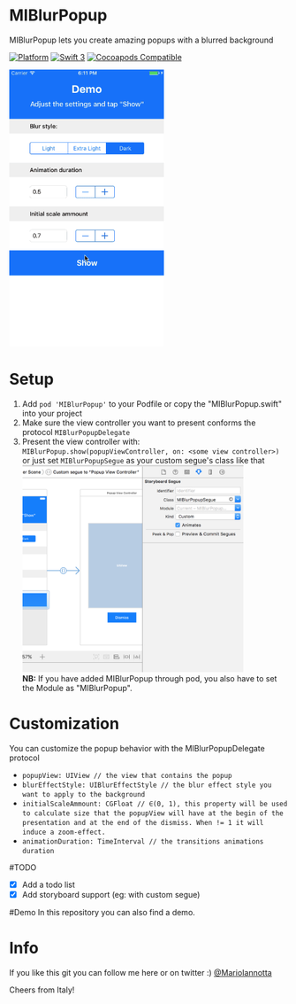 # MIBlurPopup
MIBlurPopup lets you create amazing popups with a blurred background

[![Platform](http://img.shields.io/badge/platform-ios-red.svg?style=flat
)](https://developer.apple.com/iphone/index.action)
[![Swift 3](https://img.shields.io/badge/Swift-3-orange.svg?style=flat)](https://developer.apple.com/swift/) 
[![Cocoapods Compatible](https://img.shields.io/cocoapods/v/MIBlurPopup.svg)](https://img.shields.io/cocoapods/v/MIBlurPopup.svg)

<img src="ReadmeResources/demo.gif" height="500"/>

# Setup
1. Add ```pod 'MIBlurPopup'``` to your Podfile or copy the "MIBlurPopup.swift" into your project
2. Make sure the view controller you want to present conforms the protocol ```MIBlurPopupDelegate```
3. Present the view controller with: ```MIBlurPopup.show(popupViewController, on: <some view controller>)``` or just set ```MIBlurPopupSegue``` as your custom segue's class like that
<br/><img src="ReadmeResources/customSegue.png" width="400"/><br/>
**NB:** If you have added MIBlurPopup through pod, you also have to set the Module as "MIBlurPopup".

# Customization
You can customize the popup behavior with the MIBlurPopupDelegate protocol
- ```popupView: UIView // the view that contains the popup```
- ```blurEffectStyle: UIBlurEffectStyle // the blur effect style you want to apply to the background```
- ```initialScaleAmmount: CGFloat // ∈(0, 1), this property will be used to calculate size that the popupView will have at the begin of the presentation and at the end of the dismiss. When != 1 it will induce a zoom-effect.```
- ```animationDuration: TimeInterval // the transitions animations duration```

#TODO
* [x] Add a todo list
* [x] Add storyboard support (eg: with custom segue)

#Demo
In this repository you can also find a demo.

# Info
If you like this git you can follow me here or on twitter :) [@MarioIannotta](http://www.twitter.com/marioiannotta)

Cheers from Italy!
